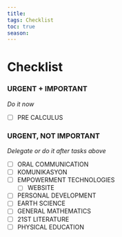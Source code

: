 ```yaml
---
title: 
tags: Checklist
toc: true
season: 
---
```

# Checklist

### URGENT + IMPORTANT
*Do it now*
- [ ] PRE CALCULUS

### URGENT, NOT IMPORTANT
*Delegate or do it after tasks above*

- [ ] ORAL COMMUNICATION
- [ ] KOMUNIKASYON
- [ ] EMPOWERMENT TECHNOLOGIES
	- [ ] WEBSITE
- [ ] PERSONAL DEVELOPMENT
- [ ] EARTH SCIENCE
- [ ] GENERAL MATHEMATICS
- [ ] 21ST LITERATURE
- [ ] PHYSICAL EDUCATION